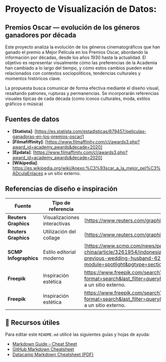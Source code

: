 # Proyecto de Visualización de Datos:

## Premios Oscar — evolución de los géneros ganadores por década

Este proyecto analiza la evolución de los géneros cinematográficos que han ganado el premio a Mejor Película en los Premios Oscar, abordando la información por décadas, desde los años 1930 hasta la actualidad.
El objetivo es representar visualmente cómo las preferencias de la Academia han cambiado a lo largo del tiempo, y cómo estos cambios pueden estar relacionados con contextos sociopolíticos, tendencias culturales y momentos históricos clave.

La propuesta busca comunicar de forma efectiva mediante el diseño visual, resaltando patrones, rupturas y permanencias. Se incorporarán referencias visuales típicas de cada década (como íconos culturales, moda, estilos gráficos o música)

## Fuentes de datos

- **[Statista]**: [https://es.statista.com/estadisticas/679457/peliculas-ganadoras-en-los-premios-oscar/]
- **[Filmafiffinity]**: [https://www.filmaffinity.com/cl/awards3.php?award_id=academy_awards&decade=2020]
- **[Epdata]**: [https://www.filmaffinity.com/cl/awards3.php?award_id=academy_awards&decade=2020]
- **[Wikipedia]**: https://es.wikipedia.org/wiki/Anexo:%C3%93scar_a_la_mejor_pel%C3%ADculaEnlaces a un sitio externo.

## Referencias de diseño e inspiración

| Fuente                           | Tipo de referencia        | Enlace                                                                 |
|--------------------------------- |---------------------------- |------------------------------------------------------------------------|
| **Reuters Graphics**            | Visualizaciones interactivas | [https://www.reuters.com/graphics/USA-HEALTH/MEASLES/lbvgwxrwbvq/)              |
| **Reuters Graphics**            | Utilización del collage      | [https://www.reuters.com/graphics/USA-METBALL/FASHION/zjvqagymdvx/) |
| **SCMP Infographics**           | Estilo editorial moderno     | [https://www.scmp.com/news/people-culture/trending-china/article/3261954/indonesian-woman-24-surprised-find-she-was-previous-wedding-husband-62-when-she-was-9?module=spotlight&pgtype=section             |
| **Freepik**                     | Inspiración estética         | https://www.freepik.com/search?format=search&last_filter=query&last_value=70s+Era&query=70s+EraEnlaces a un sitio externo.|
| **Freepik**                     | Inspiración estética         | https://www.freepik.com/search?format=search&last_filter=query&last_value=90s+Era&query=90s+EraEnlaces a un sitio externo. |

## 📌 Recursos útiles

Para editar este `README.md` utilicé las siguientes guías y hojas de ayuda:

- [Markdown Guide – Cheat Sheet](https://www.markdownguide.org/cheat-sheet/)
- [GitHub Markdown Cheatsheet](https://github.com/adam-p/markdown-here/wiki/Markdown-Cheatsheet)
- [Datacamp Markdown Cheatsheet (PDF)](https://www.datacamp.com/cheat-sheet/markdown-cheat-sheet-23)



